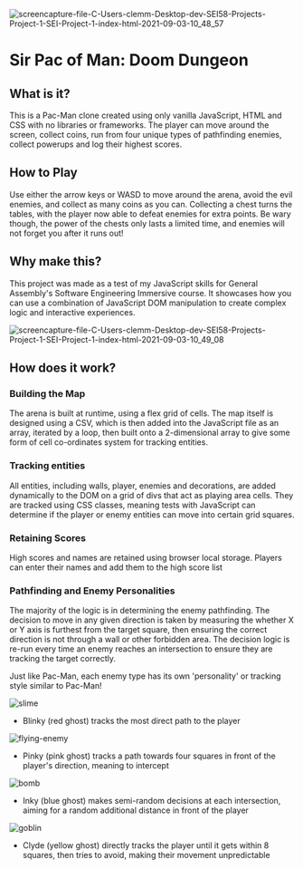 ![screencapture-file-C-Users-clemm-Desktop-dev-SEI58-Projects-Project-1-SEI-Project-1-index-html-2021-09-03-10_48_57](https://user-images.githubusercontent.com/25615907/131986303-c9f73828-9402-4c74-b89f-b12a018fd1a4.png)

# Sir Pac of Man: Doom Dungeon

## What is it?
This is a Pac-Man clone created using only vanilla JavaScript, HTML and CSS with no libraries or frameworks. The player can move around the screen, collect coins, run from four unique types of pathfinding enemies, collect powerups and log their highest scores.

## How to Play
Use either the arrow keys or WASD to move around the arena, avoid the evil enemies, and collect as many coins as you can. Collecting a chest turns the tables, with the player now able to defeat enemies for extra points. Be wary though, the power of the chests only lasts a limited time, and enemies will not forget you after it runs out!

## Why make this?
This project was made as a test of my JavaScript skills for General Assembly's Software Engineering Immersive course. It showcases how you can use a combination of JavaScript DOM manipulation to create complex logic and interactive experiences.

![screencapture-file-C-Users-clemm-Desktop-dev-SEI58-Projects-Project-1-SEI-Project-1-index-html-2021-09-03-10_49_08](https://user-images.githubusercontent.com/25615907/131986321-f0d0809f-1d58-465d-ba3e-0f9f80ab2ae4.png)

## How does it work?
### Building the Map
The arena is built at runtime, using a flex grid of cells. The map itself is designed using a CSV, which is then added into the JavaScript file as an array, iterated by a loop, then built onto a 2-dimensional array to give some form of cell co-ordinates system for tracking entities.

### Tracking entities
All entities, including walls, player, enemies and decorations, are added dynamically to the DOM on a grid of divs that act as playing area cells. They are tracked using CSS classes, meaning tests with JavaScript can determine if the player or enemy entities can move into certain grid squares.

### Retaining Scores
High scores and names are retained using browser local storage. Players can enter their names and add them to the high score list

### Pathfinding and Enemy Personalities
The majority of the logic is in determining the enemy pathfinding. The decision to move in any given direction is taken by measuring the whether X or Y axis is furthest from the target square, then ensuring the correct direction is not through a wall or other forbidden area. The decision logic is re-run every time an enemy reaches an intersection to ensure they are tracking the target correctly.

Just like Pac-Man, each enemy type has its own 'personality' or tracking style similar to Pac-Man!


![slime](https://user-images.githubusercontent.com/25615907/131990067-0b76a4e9-5a30-4f2f-8ad7-f1da24fcfcc7.gif)
- Blinky (red ghost) tracks the most direct path to the player

![flying-enemy](https://user-images.githubusercontent.com/25615907/131990192-5bb4de4c-295c-4c25-99f1-82ca7b75cc3c.gif)
- Pinky (pink ghost) tracks a path towards four squares in front of the player's direction, meaning to intercept

![bomb](https://user-images.githubusercontent.com/25615907/131990240-6e88cfaf-1194-4e23-8ae6-627d69e60b1d.gif)
- Inky (blue ghost) makes semi-random decisions at each intersection, aiming for a random additional distance in front of the player

![goblin](https://user-images.githubusercontent.com/25615907/131990117-ecbd6490-5bae-4364-af2e-21114490aa03.gif)
- Clyde (yellow ghost) directly tracks the player until it gets within 8 squares, then tries to avoid, making their movement unpredictable
